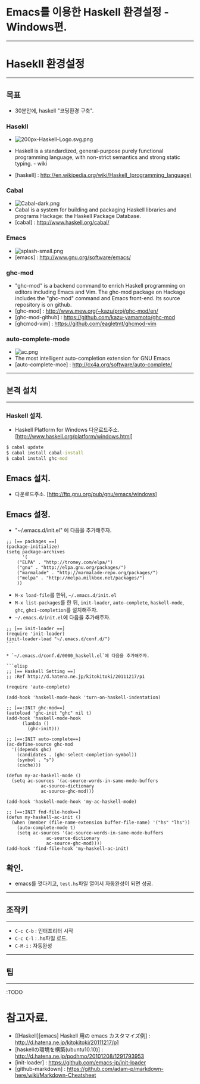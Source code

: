  Emacs를 이용한 Haskell 환경설정 - Windows편.
====================================

----------------------------------
# Hasekll 환경설정
----------------------------------
## 목표
 - 30분안에, haskell "코딩환경 구축".

### Hasekll
 - ![200px-Haskell-Logo.svg.png](http://upload.wikimedia.org/wikipedia/commons/thumb/1/1c/Haskell-Logo.svg/200px-Haskell-Logo.svg.png "")

 - Haskell is a standardized, general-purpose purely functional programming language, with non-strict semantics and strong static typing. - wiki
 - [haskell] : http://en.wikipedia.org/wiki/Haskell_(programming_language)
 
### Cabal
 - ![Cabal-dark.png](http://hackage.haskell.org/images/Cabal-dark.png "")
 - Cabal is a system for building and packaging Haskell libraries and programs
  Hackage: the Haskell Package Database.
 - [cabal] : http://www.haskell.org/cabal/

### Emacs
 - ![splash-small.png](http://www.gnu.org/software/emacs/tour/images/splash-small.png "")
 - [emacs] : http://www.gnu.org/software/emacs/
 
### ghc-mod
 - "ghc-mod" is a backend command to enrich Haskell programming on editors including Emacs and Vim. The ghc-mod package on Hackage includes the "ghc-mod" command and Emacs front-end. Its source repository is on github.
 - [ghc-mod] : http://www.mew.org/~kazu/proj/ghc-mod/en/
 - [ghc-mod-github] : https://github.com/kazu-yamamoto/ghc-mod
 - [ghcmod-vim] : https://github.com/eagletmt/ghcmod-vim
 
### auto-complete-mode
 - ![ac.png](http://cx4a.org/software/auto-complete/ac.png "")
 - The most intelligent auto-completion extension for GNU Emacs
 - [auto-complete-moe] : http://cx4a.org/software/auto-complete/

----------------------------------

## 본격 설치

----------------------------------

### Haskell 설치.
 * Haskell Platform for Windows 다운로드주소. [http://www.haskell.org/platform/windows.html]

````cmd
$ cabal update
$ cabal install cabal-install
$ cabal install ghc-mod
````

## Emacs 설치.
 * 다운로드주소. [http://ftp.gnu.org/pub/gnu/emacs/windows]

## Emacs 설정.
 * "~/.emacs.d/init.el" 에 다음을 추가해주자.

````elisp
;; [== packages ==]
(package-initialize)
(setq package-archives
      '(
	("ELPA" . "http://tromey.com/elpa/")
	("gnu" . "http://elpa.gnu.org/packages/")
	("marmalade" . "http://marmalade-repo.org/packages/")
	("melpa" . "http://melpa.milkbox.net/packages/")
	))
````
 * `M-x load-file`를 한뒤,  `~/.emacs.d/init.el`
 * `M-x list-packages`를 한 뒤, `init-loader`, `auto-complete`, `haskell-mode`, `ghc`, `ghci-completion`를 설치해주자.
 * `~/.emacs.d/init.el`에 다음을 추가해주자.

````elisp
;; [== init-loader ==]
(require 'init-loader)
(init-loader-load "~/.emacs.d/conf.d/")
```

* `~/.emacs.d/conf.d/0000_haskell.el`에 다음을 추가해주자.

```elisp
;; [== Haskell Setting ==]
;; :Ref http://d.hatena.ne.jp/kitokitoki/20111217/p1

(require 'auto-complete)

(add-hook 'haskell-mode-hook 'turn-on-haskell-indentation)

;; [==:INIT ghc-mod==]
(autoload 'ghc-init "ghc" nil t)
(add-hook 'haskell-mode-hook
	  (lambda ()
	    (ghc-init)))

;; [==:INIT auto-complete==]
(ac-define-source ghc-mod
  '((depends ghc)
    (candidates . (ghc-select-completion-symbol))
    (symbol . "s")
    (cache)))

(defun my-ac-haskell-mode ()
  (setq ac-sources '(ac-source-words-in-same-mode-buffers
		     ac-source-dictionary
		     ac-source-ghc-mod)))

(add-hook 'haskell-mode-hook 'my-ac-haskell-mode)

;; [==:INIT fnd-file-hook==]
(defun my-haskell-ac-init ()
  (when (member (file-name-extension buffer-file-name) '("hs" "lhs"))
    (auto-complete-mode t)
    (setq ac-sources '(ac-source-words-in-same-mode-buffers
		       ac-source-dictionary
		       ac-source-ghc-mod))))
(add-hook 'find-file-hook 'my-haskell-ac-init)
````

## 확인.
* emacs를 껏다키고, `test.hs`파일 열어서 자동완성이 되면 성공.

----------------------------------
## 조작키
----------------------------------
* `C-c C-b` : 인터프리터 시작
* `C-c C-l` : .hs파일 로드.
* `C-M-i` : 자동완성

----------------------------------
## 팁
----------------------------------
:TODO

# 참고자료.

 * [[Haskell][emacs] Haskell 用の emacs カスタマイズ例] : http://d.hatena.ne.jp/kitokitoki/20111217/p1
 * [haskellの環境を構築(ubuntu10.10)] : http://d.hatena.ne.jp/podhmo/20101208/1291793953
 * [init-loader] : https://github.com/emacs-jp/init-loader
 * [github-markdown] : https://github.com/adam-p/markdown-here/wiki/Markdown-Cheatsheet